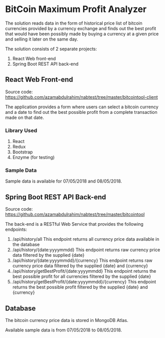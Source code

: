 # BitCoin Maximum Profit Analyzer

The solution reads data in the form of historical price list of bitcoin currencies provided by a currency exchange and finds out the best profit that would have been possibly made by
buying a currency at a given price and selling it later on the same day.

The solution consists of 2 separate projects: 
1. React Web front-end
2. Spring Boot REST API back-end

## React Web Front-end
Source code: https://github.com/azamabdulrahim/nabtest/tree/master/bitcointool-client

The application provides a form where users can select a bitcoin currency and a date to find out the best possible profit from a complete transaction made on that date.

### Library Used
1. React
2. Redux
3. Bootstrap
4. Enzyme (for testing)

### Sample Data
Sample data is available for 07/05/2018 and 08/05/2018.

## Spring Boot REST API Back-end
Source code: https://github.com/azamabdulrahim/nabtest/tree/master/bitcointool

The back-end is a RESTful Web Service that provides the following endpoints:
1. /api/history/all
This endpoint returns all currency price data available in the database
2. /api/history/{date:yyyymmdd}
This endpoint returns raw currency price data filtered by the supplied {date}
3. /api/history/{date:yyyymmdd}/{currency}
This endpoint returns raw currency price data filtered by the supplied {date} and {currency}
4. /api/history/getBestProfit/{date:yyyymmdd}
This endpoint returns the best possible profit for all currencies filtered by the supplied {date}
5. /api/history/getBestProfit/{date:yyyymmdd}/{currency}
This endpoint returns the best possible profit filtered by the supplied {date} and {currency}

## Database
The bitcoin currency price data is stored in MongoDB Atlas.

Available sample data is from 07/05/2018 to 08/05/2018.